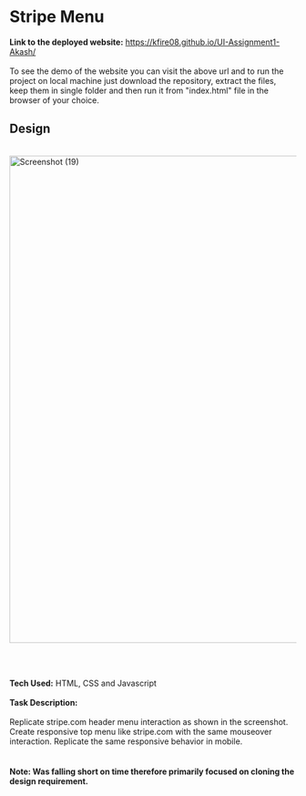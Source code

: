 # Stripe Menu
**Link to the deployed website:** https://kfire08.github.io/UI-Assignment1-Akash/
<br/><br/>
To see the demo of the website you can visit the above url and to run the project on local machine just download the repository, extract the files, keep them in single folder and then run it from "index.html" file in the browser of your choice.
## Design
<br/>
<img width="855" alt="Screenshot (19)" src="https://user-images.githubusercontent.com/43553695/185808831-ac372efd-b245-41ec-a41b-74b1644656bf.png">

<br/><br/>

**Tech Used:** HTML, CSS and Javascript
<br/><br>
**Task Description:**
<br/>
<br/>
Replicate stripe.com header menu interaction as shown in the screenshot.
Create responsive top menu like stripe.com with the same mouseover interaction. Replicate the same responsive behavior in mobile. 
<br/>
<br/>
#### Note: Was falling short on time therefore primarily focused on cloning the design requirement.

